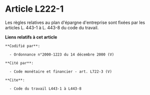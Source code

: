# Article L222-1

Les règles relatives au plan d'épargne d'entreprise sont fixées par les articles L. 443-1 à L. 443-8 du code du travail.

**Liens relatifs à cet article**

	**Codifié par**:

	  - Ordonnance n°2000-1223 du 14 décembre 2000 (V)

	**Cité par**:

	  - Code monétaire et financier - art. L722-3 (V)

	**Cite**:

	  - Code du travail L443-1 à L443-8
